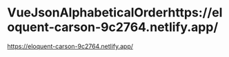 # VueJsonAlphabeticalOrderhttps://eloquent-carson-9c2764.netlify.app/
https://eloquent-carson-9c2764.netlify.app/

